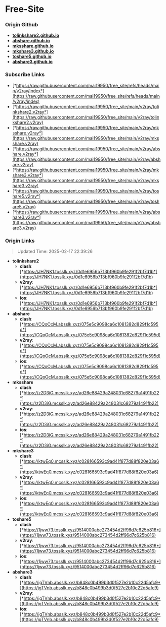 # Free-Site

### Origin Github

- [**tolinkshare2.github.io**](https://github.com/tolinkshare2/tolinkshare2.github.io)
- [**abshare.github.io**](https://github.com/abshare/abshare.github.io)
- [**mksshare.github.io**](https://github.com/mksshare/mksshare.github.io)
- [**mkshare3.github.io**](https://github.com/mkshare3/mkshare3.github.io)
- [**toshare5.github.io**](https://github.com/toshare5/toshare5.github.io)
- [**abshare3.github.io**](https://github.com/abshare3/abshare3.github.io)

### Subscribe Links

- [*https://raw.githubusercontent.com/mai19950/free_site/refs/heads/main/v2ray/index*](https://raw.githubusercontent.com/mai19950/free_site/refs/heads/main/v2ray/index)
- [*https://raw.githubusercontent.com/mai19950/free_site/main/v2ray/tolinkshare2.v2ray*](https://raw.githubusercontent.com/mai19950/free_site/main/v2ray/tolinkshare2.v2ray)
- [*https://raw.githubusercontent.com/mai19950/free_site/main/v2ray/mksshare.v2ray*](https://raw.githubusercontent.com/mai19950/free_site/main/v2ray/mksshare.v2ray)
- [*https://raw.githubusercontent.com/mai19950/free_site/main/v2ray/abshare.v2ray*](https://raw.githubusercontent.com/mai19950/free_site/main/v2ray/abshare.v2ray)
- [*https://raw.githubusercontent.com/mai19950/free_site/main/v2ray/mkshare3.v2ray*](https://raw.githubusercontent.com/mai19950/free_site/main/v2ray/mkshare3.v2ray)
- [*https://raw.githubusercontent.com/mai19950/free_site/main/v2ray/toshare5.v2ray*](https://raw.githubusercontent.com/mai19950/free_site/main/v2ray/toshare5.v2ray)
- [*https://raw.githubusercontent.com/mai19950/free_site/main/v2ray/abshare3.v2ray*](https://raw.githubusercontent.com/mai19950/free_site/main/v2ray/abshare3.v2ray)

### Origin Links

> Updated Time: 2025-02-17 22:39:26

- **tolinkshare2**
  - **clash**: [*https://JH7NK1.tosslk.xyz/0d1e6956b713bf960b9fe291f2bf7d1b*](https://JH7NK1.tosslk.xyz/0d1e6956b713bf960b9fe291f2bf7d1b)
  - **v2ray**: [*https://JH7NK1.tosslk.xyz/0d1e6956b713bf960b9fe291f2bf7d1b*](https://JH7NK1.tosslk.xyz/0d1e6956b713bf960b9fe291f2bf7d1b)
  - **ios**: [*https://JH7NK1.tosslk.xyz/0d1e6956b713bf960b9fe291f2bf7d1b*](https://JH7NK1.tosslk.xyz/0d1e6956b713bf960b9fe291f2bf7d1b)
- **abshare**
  - **clash**: [*https://CQoOcM.absslk.xyz/075e5c9098ca6c1081382d829f1c595d*](https://CQoOcM.absslk.xyz/075e5c9098ca6c1081382d829f1c595d)
  - **v2ray**: [*https://CQoOcM.absslk.xyz/075e5c9098ca6c1081382d829f1c595d*](https://CQoOcM.absslk.xyz/075e5c9098ca6c1081382d829f1c595d)
  - **ios**: [*https://CQoOcM.absslk.xyz/075e5c9098ca6c1081382d829f1c595d*](https://CQoOcM.absslk.xyz/075e5c9098ca6c1081382d829f1c595d)
- **mksshare**
  - **clash**: [*https://z2D3iG.mcsslk.xyz/ad26e88429a248031c68279a1491fb22*](https://z2D3iG.mcsslk.xyz/ad26e88429a248031c68279a1491fb22)
  - **v2ray**: [*https://z2D3iG.mcsslk.xyz/ad26e88429a248031c68279a1491fb22*](https://z2D3iG.mcsslk.xyz/ad26e88429a248031c68279a1491fb22)
  - **ios**: [*https://z2D3iG.mcsslk.xyz/ad26e88429a248031c68279a1491fb22*](https://z2D3iG.mcsslk.xyz/ad26e88429a248031c68279a1491fb22)
- **mkshare3**
  - **clash**: [*https://ktwEq0.mcsslk.xyz/c028166593c9ad41f877d88f820e03a6*](https://ktwEq0.mcsslk.xyz/c028166593c9ad41f877d88f820e03a6)
  - **v2ray**: [*https://ktwEq0.mcsslk.xyz/c028166593c9ad41f877d88f820e03a6*](https://ktwEq0.mcsslk.xyz/c028166593c9ad41f877d88f820e03a6)
  - **ios**: [*https://ktwEq0.mcsslk.xyz/c028166593c9ad41f877d88f820e03a6*](https://ktwEq0.mcsslk.xyz/c028166593c9ad41f877d88f820e03a6)
- **toshare5**
  - **clash**: [*https://1jww73.tosslk.xyz/9514000abc273454d2ff96d7c625b816*](https://1jww73.tosslk.xyz/9514000abc273454d2ff96d7c625b816)
  - **v2ray**: [*https://1jww73.tosslk.xyz/9514000abc273454d2ff96d7c625b816*](https://1jww73.tosslk.xyz/9514000abc273454d2ff96d7c625b816)
  - **ios**: [*https://1jww73.tosslk.xyz/9514000abc273454d2ff96d7c625b816*](https://1jww73.tosslk.xyz/9514000abc273454d2ff96d7c625b816)
- **abshare3**
  - **clash**: [*https://jgTVnb.absslk.xyz/b848c0b499b3d0f527e2b10c22d5afc9*](https://jgTVnb.absslk.xyz/b848c0b499b3d0f527e2b10c22d5afc9)
  - **v2ray**: [*https://jgTVnb.absslk.xyz/b848c0b499b3d0f527e2b10c22d5afc9*](https://jgTVnb.absslk.xyz/b848c0b499b3d0f527e2b10c22d5afc9)
  - **ios**: [*https://jgTVnb.absslk.xyz/b848c0b499b3d0f527e2b10c22d5afc9*](https://jgTVnb.absslk.xyz/b848c0b499b3d0f527e2b10c22d5afc9)
